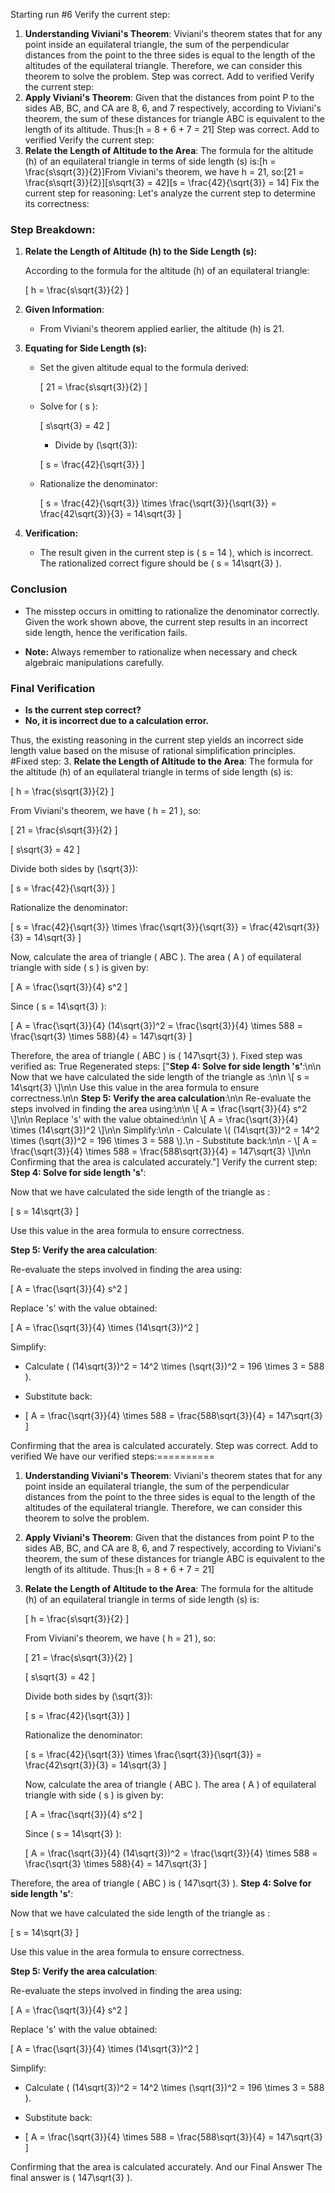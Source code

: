 Starting run #6
Verify the current step: 
1. **Understanding Viviani's Theorem**: Viviani's theorem states that for any point inside an equilateral triangle, the sum of the perpendicular distances from the point to the three sides is equal to the length of the altitudes of the equilateral triangle. Therefore, we can consider this theorem to solve the problem.
Step was correct. Add to verified
Verify the current step: 
2. **Apply Viviani's Theorem**: Given that the distances from point P to the sides AB, BC, and CA are 8, 6, and 7 respectively, according to Viviani's theorem, the sum of these distances for triangle ABC is equivalent to the length of its altitude. Thus:\[h = 8 + 6 + 7 = 21\]
Step was correct. Add to verified
Verify the current step: 
3. **Relate the Length of Altitude to the Area**: The formula for the altitude (h) of an equilateral triangle in terms of side length (s) is:\[h = \frac{s\sqrt{3}}{2}\]From Viviani's theorem, we have h = 21, so:\[21 = \frac{s\sqrt{3}}{2}\]\[s\sqrt{3} = 42\]\[s = \frac{42}{\sqrt{3}} = 14\]
Fix the current step for reasoning: Let's analyze the current step to determine its correctness:

### Step Breakdown:
1. **Relate the Length of Altitude (h) to the Side Length (s):**
   
   According to the formula for the altitude (h) of an equilateral triangle:
   
   \[ h = \frac{s\sqrt{3}}{2} \]
   
2. **Given Information**:
   - From Viviani's theorem applied earlier, the altitude (h) is 21.

3. **Equating for Side Length (s):**
   - Set the given altitude equal to the formula derived:
     
     \[ 21 = \frac{s\sqrt{3}}{2} \]
     
   - Solve for \( s \):
     
     \[ s\sqrt{3} = 42 \] 
     - Divide by \(\sqrt{3}\):
     
     \[ s = \frac{42}{\sqrt{3}} \]
     
   - Rationalize the denominator:
     
     \[ s = \frac{42}{\sqrt{3}} \times \frac{\sqrt{3}}{\sqrt{3}} = \frac{42\sqrt{3}}{3} = 14\sqrt{3} \]

4. **Verification:**
   - The result given in the current step is \( s = 14 \), which is incorrect. The rationalized correct figure should be \( s = 14\sqrt{3} \).

### Conclusion
- The misstep occurs in omitting to rationalize the denominator correctly. Given the work shown above, the current step results in an incorrect side length, hence the verification fails.

- **Note:** Always remember to rationalize when necessary and check algebraic manipulations carefully.

### Final Verification
- **Is the current step correct?**
- **No, it is incorrect due to a calculation error.**

Thus, the existing reasoning in the current step yields an incorrect side length value based on the misuse of rational simplification principles.
#Fixed step: 3. **Relate the Length of Altitude to the Area**: The formula for the altitude (h) of an equilateral triangle in terms of side length (s) is:

   \[ h = \frac{s\sqrt{3}}{2} \]

   From Viviani's theorem, we have \( h = 21 \), so:

   \[ 21 = \frac{s\sqrt{3}}{2} \]

   \[ s\sqrt{3} = 42 \]

   Divide both sides by \(\sqrt{3}\):

   \[ s = \frac{42}{\sqrt{3}} \]

   Rationalize the denominator:

   \[ s = \frac{42}{\sqrt{3}} \times \frac{\sqrt{3}}{\sqrt{3}} = \frac{42\sqrt{3}}{3} = 14\sqrt{3} \]

   Now, calculate the area of triangle \( ABC \). The area \( A \) of equilateral triangle with side \( s \) is given by:

   \[ A = \frac{\sqrt{3}}{4} s^2 \]

   Since \( s = 14\sqrt{3} \):

   \[ A = \frac{\sqrt{3}}{4} (14\sqrt{3})^2 = \frac{\sqrt{3}}{4} \times 588 = \frac{\sqrt{3} \times 588}{4} = 147\sqrt{3} \]

Therefore, the area of triangle \( ABC \) is \( 147\sqrt{3} \).
Fixed step was verified as: True
Regenerated steps: 
["**Step 4: Solve for side length 's'**:\n\n   Now that we have calculated the side length of the triangle as :\n\n   \\[ s = 14\\sqrt{3} \\]\n\n   Use this value in the area formula to ensure correctness.\n\n   **Step 5: Verify the area calculation**:\n\n   Re-evaluate the steps involved in finding the area using:\n\n   \\[ A = \\frac{\\sqrt{3}}{4} s^2 \\]\n\n   Replace 's' with the value obtained:\n\n   \\[ A = \\frac{\\sqrt{3}}{4} \\times (14\\sqrt{3})^2 \\]\n\n   Simplify:\n\n   - Calculate \\( (14\\sqrt{3})^2 = 14^2 \\times (\\sqrt{3})^2 = 196 \\times 3 = 588 \\).\n   - Substitute back:\n\n   - \\[ A = \\frac{\\sqrt{3}}{4} \\times 588 = \\frac{588\\sqrt{3}}{4} = 147\\sqrt{3} \\]\n\n   Confirming that the area is calculated accurately."]
Verify the current step: 
**Step 4: Solve for side length 's'**:

   Now that we have calculated the side length of the triangle as :

   \[ s = 14\sqrt{3} \]

   Use this value in the area formula to ensure correctness.

   **Step 5: Verify the area calculation**:

   Re-evaluate the steps involved in finding the area using:

   \[ A = \frac{\sqrt{3}}{4} s^2 \]

   Replace 's' with the value obtained:

   \[ A = \frac{\sqrt{3}}{4} \times (14\sqrt{3})^2 \]

   Simplify:

   - Calculate \( (14\sqrt{3})^2 = 14^2 \times (\sqrt{3})^2 = 196 \times 3 = 588 \).
   - Substitute back:

   - \[ A = \frac{\sqrt{3}}{4} \times 588 = \frac{588\sqrt{3}}{4} = 147\sqrt{3} \]

   Confirming that the area is calculated accurately.
Step was correct. Add to verified
We have our verified steps:==========


1. **Understanding Viviani's Theorem**: Viviani's theorem states that for any point inside an equilateral triangle, the sum of the perpendicular distances from the point to the three sides is equal to the length of the altitudes of the equilateral triangle. Therefore, we can consider this theorem to solve the problem.
2. **Apply Viviani's Theorem**: Given that the distances from point P to the sides AB, BC, and CA are 8, 6, and 7 respectively, according to Viviani's theorem, the sum of these distances for triangle ABC is equivalent to the length of its altitude. Thus:\[h = 8 + 6 + 7 = 21\]
3. **Relate the Length of Altitude to the Area**: The formula for the altitude (h) of an equilateral triangle in terms of side length (s) is:

   \[ h = \frac{s\sqrt{3}}{2} \]

   From Viviani's theorem, we have \( h = 21 \), so:

   \[ 21 = \frac{s\sqrt{3}}{2} \]

   \[ s\sqrt{3} = 42 \]

   Divide both sides by \(\sqrt{3}\):

   \[ s = \frac{42}{\sqrt{3}} \]

   Rationalize the denominator:

   \[ s = \frac{42}{\sqrt{3}} \times \frac{\sqrt{3}}{\sqrt{3}} = \frac{42\sqrt{3}}{3} = 14\sqrt{3} \]

   Now, calculate the area of triangle \( ABC \). The area \( A \) of equilateral triangle with side \( s \) is given by:

   \[ A = \frac{\sqrt{3}}{4} s^2 \]

   Since \( s = 14\sqrt{3} \):

   \[ A = \frac{\sqrt{3}}{4} (14\sqrt{3})^2 = \frac{\sqrt{3}}{4} \times 588 = \frac{\sqrt{3} \times 588}{4} = 147\sqrt{3} \]

Therefore, the area of triangle \( ABC \) is \( 147\sqrt{3} \).
**Step 4: Solve for side length 's'**:

   Now that we have calculated the side length of the triangle as :

   \[ s = 14\sqrt{3} \]

   Use this value in the area formula to ensure correctness.

   **Step 5: Verify the area calculation**:

   Re-evaluate the steps involved in finding the area using:

   \[ A = \frac{\sqrt{3}}{4} s^2 \]

   Replace 's' with the value obtained:

   \[ A = \frac{\sqrt{3}}{4} \times (14\sqrt{3})^2 \]

   Simplify:

   - Calculate \( (14\sqrt{3})^2 = 14^2 \times (\sqrt{3})^2 = 196 \times 3 = 588 \).
   - Substitute back:

   - \[ A = \frac{\sqrt{3}}{4} \times 588 = \frac{588\sqrt{3}}{4} = 147\sqrt{3} \]

   Confirming that the area is calculated accurately.
And our Final Answer
The final answer is \( 147\sqrt{3} \).